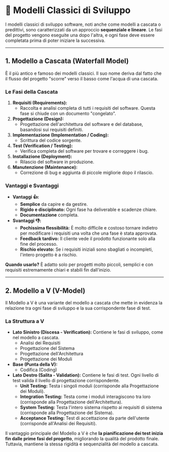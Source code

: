 # 🌊 Modelli Classici di Sviluppo

I modelli classici di sviluppo software, noti anche come modelli a cascata o predittivi, sono caratterizzati da un approccio **sequenziale e lineare**. Le fasi del progetto vengono eseguite una dopo l'altra, e ogni fase deve essere completata prima di poter iniziare la successiva.

---

## 1. Modello a Cascata (Waterfall Model)

È il più antico e famoso dei modelli classici. Il suo nome deriva dal fatto che il flusso del progetto "scorre" verso il basso come l'acqua di una cascata.

### Le Fasi della Cascata
1.  **Requisiti (Requirements):**
    *   Raccolta e analisi completa di tutti i requisiti del software. Questa fase si chiude con un documento "congelato".
2.  **Progettazione (Design):**
    *   Progettazione dell'architettura del software e del database, basandosi sui requisiti definiti.
3.  **Implementazione (Implementation / Coding):**
    *   Scrittura del codice sorgente.
4.  **Test (Verification / Testing):**
    *   Verifica completa del software per trovare e correggere i bug.
5.  **Installazione (Deployment):**
    *   Rilascio del software in produzione.
6.  **Manutenzione (Maintenance):**
    *   Correzione di bug e aggiunta di piccole migliorie dopo il rilascio.

### Vantaggi e Svantaggi
*   **Vantaggi 👍:**
    *   **Semplice** da capire e da gestire.
    *   **Rigido e disciplinato:** Ogni fase ha deliverable e scadenze chiare.
    *   **Documentazione** completa.
*   **Svantaggi 👎:**
    *   **Pochissima flessibilità:** È molto difficile e costoso tornare indietro per modificare i requisiti una volta che una fase è stata approvata.
    *   **Feedback tardivo:** Il cliente vede il prodotto funzionante solo alla fine del processo.
    *   **Rischio elevato:** Se i requisiti iniziali sono sbagliati o incompleti, l'intero progetto è a rischio.

**Quando usarlo?** È adatto solo per progetti molto piccoli, semplici e con requisiti estremamente chiari e stabili fin dall'inizio.

---

## 2. Modello a V (V-Model)

Il Modello a V è una variante del modello a cascata che mette in evidenza la relazione tra ogni fase di sviluppo e la sua corrispondente fase di test.

### La Struttura a V
*   **Lato Sinistro (Discesa - Verification):** Contiene le fasi di sviluppo, come nel modello a cascata.
    *   Analisi dei Requisiti
    *   Progettazione del Sistema
    *   Progettazione dell'Architettura
    *   Progettazione dei Moduli
*   **Base (Punta della V):**
    *   Codifica (Coding)
*   **Lato Destro (Salita - Validation):** Contiene le fasi di test. Ogni livello di test valida il livello di progettazione corrispondente.
    *   **Unit Testing:** Testa i singoli moduli (corrisponde alla Progettazione dei Moduli).
    *   **Integration Testing:** Testa come i moduli interagiscono tra loro (corrisponde alla Progettazione dell'Architettura).
    *   **System Testing:** Testa l'intero sistema rispetto ai requisiti di sistema (corrisponde alla Progettazione del Sistema).
    *   **Acceptance Testing:** Test di accettazione da parte dell'utente (corrisponde all'Analisi dei Requisiti).

Il vantaggio principale del Modello a V è che **la pianificazione dei test inizia fin dalle prime fasi del progetto**, migliorando la qualità del prodotto finale. Tuttavia, mantiene la stessa rigidità e sequenzialità del modello a cascata.

